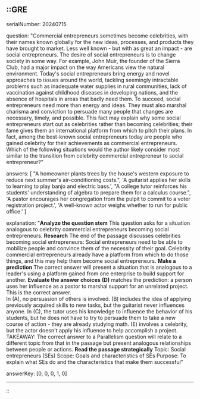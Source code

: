 ::GRE
---

serialNumber: 20240715

question: "Commercial entrepreneurs sometimes become celebrities, with their names known globally for the new ideas, processes, and products they have brought to market. Less well known - but with as great an impact - are social entrepreneurs. The desire of social entrepreneurs is to change society in some way. For example, John Muir, the founder of the Sierra Club, had a major impact on the way Americans view the natural environment. Today's social entrepreneurs bring energy and novel approaches to issues around the world, tackling seemingly intractable problems such as inadequate water supplies in rural communities, lack of vaccination against childhood diseases in developing nations, and the absence of hospitals in areas that badly need them. To succeed, social entrepreneurs need more than energy and ideas. They must also marshal charisma and conviction to persuade many people that changes are necessary, timely, and possible. This fact may explain why some social entrepreneurs start out as celebrities rather than becoming celebrities; their fame gives them an international platform from which to pitch their plans. In fact, among the best-known social entrepreneurs today are people who gained celebrity for their achievements as commercial entrepreneurs. Which of the following situations would the author likely consider most similar to the transition from celebrity commercial entrepreneur to social entrepreneur?"

answers: [
  "A homeowner plants trees by the house's western exposure to reduce next summer's air-conditioning costs.",
  'A guitarist applies her skills to learning to play banjo and electric bass.',
  "A college tutor reinforces his students' understanding of algebra to prepare them for a calculus course.",
  'A pastor encourages her congregation from the pulpit to commit to a voter registration project.',
  'A well-known actor weighs whether to run for public office.'
]

explanation: "<strong>Analyze the question stem</strong> This question asks for a situation analogous to celebrity commercial entrepreneurs becoming social entrepreneurs. <strong>Research</strong> The end of the passage discusses celebrities becoming social entrepreneurs: Social entrepreneurs need to be able to mobilize people and convince them of the necessity of their goal. Celebrity commercial entrepreneurs already have a platform from which to do those things, and this may help them become social entrepreneurs. <strong>Make a prediction</strong> The correct answer will present a situation that is analogous to a leader's using a platform gained from one enterprise to build support for another. <strong>Evaluate the answer choices</strong> <strong>(D)</strong> matches the prediction: a person uses her influence as a pastor to marshal support for an unrelated project. This is the correct answer.<br> In (A), no persuasion of others is involved. (B) includes the idea of applying previously acquired skills to new tasks, but the guitarist never influences anyone. In (C), the tutor uses his knowledge to influence the behavior of his students, but he does not have to try to persuade them to take a new course of action - they are already studying math. (E) involves a celebrity, but the actor doesn't apply his influence to help accomplish a project. TAKEAWAY: The correct answer to a Parallelism question will relate to a different topic from that in the passage but present analogous relationships between people or actions. <strong>Read the passage strategically</strong> Topic: Social entrepreneurs (SEs) Scope: Goals and characteristics of SEs Purpose: To explain what SEs do and the characteristics that make them successful"

answerKey: [0, 0, 0, 1, 0]

---
::